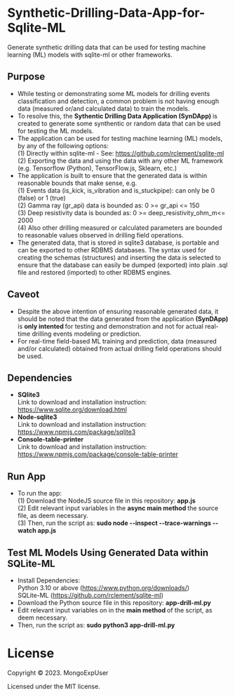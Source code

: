 # Synthetic-Drilling-Data-App-for-Sqlite-ML
Generate synthetic drilling data that can be used for testing machine learning (ML) models with sqlite-ml or other frameworks.

## Purpose    
* While testing or demonstrating some ML models for drilling events classification and detection, a common problem is not having enough data (measured or/and calculated data) to train the models.
* To resolve this, the <strong> Sythentic Drilling Data Application (SynDApp) </strong> is created to generate some synthentic or random data that can be used for testing the ML models.
* The application can be used for testing machine learning (ML) models, by any of the following options: <br>
  (1) Directly within sqlite-ml - See: https://github.com/rclement/sqlite-ml <br>
  (2) Exporting the data and using the data with any other ML framework (e.g. Tensorflow (Python), TensorFlow.js, Sklearn, etc.)
* The application is built to ensure that the generated data is within reasonable bounds that make sense, e.g. <br>
  (1) Events data (is_kick, is_vibration and is_stuckpipe): can only be 0 (false) or 1 (true) <br>
  (2) Gamma ray (gr_api) data is bounded as:  0 >= gr_api <= 150 <br>
  (3) Deep resistivity data is bounded as: 0 >= deep_resistivity_ohm_m<= 2000 <br>
  (4) Also other drilling measured or calculated parameters are bounded to reasonable values observed in drilling field operations.
* The generated data, that is stored in sqlite3 database, is portable and can be exported to other RDBMS databases. The syntax used for creating the schemas (structures) and inserting the data is selected to ensure that the database can easily be dumped (exported) into plain .sql file and restored (imported) to other RDBMS engines.

## Caveot  
* Despite the above intention of ensuring reasonable generated data, it should be noted that the data generated from the application <strong>(SynDApp)</strong> is <strong> only intented </strong> for testing and demonstration and not for actual real-time drilling events modeling or prediction.
* For real-time field-based ML training and prediction, data (measured and/or calculated) obtained from actual drilling field operations should be used.
    
## Dependencies
* <strong> SQlite3 </strong> <br>
  Link to download and installation instruction: https://www.sqlite.org/download.html
* <strong> Node-sqlite3 </strong> <br>
  Link to download and installation instruction: https://www.npmjs.com/package/sqlite3
* <strong> Console-table-printer </strong> <br>
  Link to download and installation instruction: https://www.npmjs.com/package/console-table-printer

##  Run App
* To run the app: <br>
  (1) Download the NodeJS source file in this repository: <strong> app.js </strong> <br>
  (2) Edit relevant input variables in the <strong> async main method </strong> the source file, as deem necessary. <br>
  (3) Then, run the script as: <strong> sudo node --inspect --trace-warnings --watch app.js </strong>

## Test ML Models Using Generated Data within SQLite-ML
* Install Dependencies: <br>
  Python 3.10 or above (https://www.python.org/downloads/) <br>
  SQLite-ML (https://github.com/rclement/sqlite-ml) <br>
* Download the Python source file in this repository: <strong> app-drill-ml.py </strong> <br>
* Edit relevant input variables on in the <strong> main method </strong> of the script, as deem necessary. <br>
* Then, run the script as: <strong> sudo python3  app-drill-ml.py </strong>



# License

Copyright © 2023. MongoExpUser

Licensed under the MIT license.
